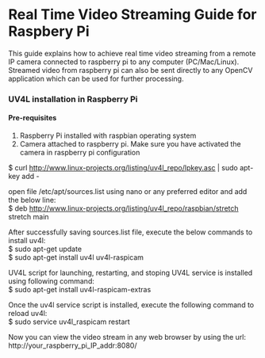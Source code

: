 # Real Time Video Streaming Guide for Raspbery Pi
This guide explains how to achieve real time video streaming from a remote IP camera connected to raspberry pi to any computer (PC/Mac/Linux). 
Streamed video from raspberry pi can also be sent directly to any OpenCV application which can be used for further processing.

### UV4L installation in Raspberry Pi

#### Pre-requisites
1. Raspberry Pi installed with raspbian operating system
2. Camera attached to raspberry pi. Make sure you have activated the camera in raspberry pi configuration

$ curl http://www.linux-projects.org/listing/uv4l_repo/lpkey.asc | sudo apt-key add -

open file /etc/apt/sources.list using nano or any preferred editor and add the below line: <br>
$ deb http://www.linux-projects.org/listing/uv4l_repo/raspbian/stretch stretch main <br>

After successfully saving sources.list file, execute the below commands to install uv4l: <br>
$ sudo apt-get update <br>
$ sudo apt-get install uv4l uv4l-raspicam

UV4L script for launching, restarting, and stoping UV4L service is installed using following command: <br>
$ sudo apt-get install uv4l-raspicam-extras <br>

Once the uv4l service script is installed, execute the following command to reload uv4l:<br>
$ sudo service uv4l_raspicam restart

Now you can view the video stream in any web browser by using the url: http://your_raspberry_pi_IP_addr:8080/ <br>

